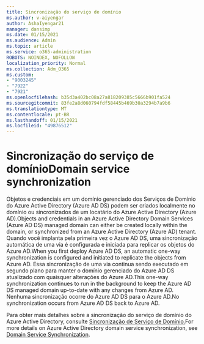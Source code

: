 ```yaml
---
title: Sincronização do serviço de domínio
ms.author: v-aiyengar
author: AshaIyengar21
manager: dansimp
ms.date: 01/15/2021
ms.audience: Admin
ms.topic: article
ms.service: o365-administration
ROBOTS: NOINDEX, NOFOLLOW
localization_priority: Normal
ms.collection: Adm_O365
ms.custom:
- "9003245"
- "7922"
- "7921"
ms.openlocfilehash: b35d3a402bc08a27a818209385c5666b901fa524
ms.sourcegitcommit: 83fe2a8d060794fdf58445b469b30a3294b7a9b6
ms.translationtype: MT
ms.contentlocale: pt-BR
ms.lasthandoff: 01/15/2021
ms.locfileid: "49876512"
---
```

# <a name="domain-service-synchronization"></a><span data-ttu-id="b4ea5-102">Sincronização do serviço de domínio</span><span class="sxs-lookup"><span data-stu-id="b4ea5-102">Domain service synchronization</span></span>

<span data-ttu-id="b4ea5-103">Objetos e credenciais em um domínio gerenciado dos Serviços de Domínio do Azure Active Directory (Azure AD DS) podem ser criados localmente no domínio ou sincronizados de um locatário do Azure Active Directory (Azure AD).</span><span class="sxs-lookup"><span data-stu-id="b4ea5-103">Objects and credentials in an Azure Active Directory Domain Services (Azure AD DS) managed domain can either be created locally within the domain, or synchronized from an Azure Active Directory (Azure AD) tenant.</span></span> <span data-ttu-id="b4ea5-104">Quando você implanta pela primeira vez o Azure AD DS, uma sincronização automática de uma via é configurada e iniciada para replicar os objetos do Azure AD.</span><span class="sxs-lookup"><span data-stu-id="b4ea5-104">When you first deploy Azure AD DS, an automatic one-way synchronization is configured and initiated to replicate the objects from Azure AD.</span></span> <span data-ttu-id="b4ea5-105">Essa sincronização de uma via continua sendo executado em segundo plano para manter o domínio gerenciado do Azure AD DS atualizado com quaisquer alterações do Azure AD.</span><span class="sxs-lookup"><span data-stu-id="b4ea5-105">This one-way synchronization continues to run in the background to keep the Azure AD DS managed domain up-to-date with any changes from Azure AD.</span></span> <span data-ttu-id="b4ea5-106">Nenhuma sincronização ocorre do Azure AD DS para o Azure AD.</span><span class="sxs-lookup"><span data-stu-id="b4ea5-106">No synchronization occurs from Azure AD DS back to Azure AD.</span></span>

<span data-ttu-id="b4ea5-107">Para obter mais detalhes sobre a sincronização do serviço de domínio do Azure Active Directory, consulte [Sincronização de Serviço de Domínio.](https://docs.microsoft.com/azure/active-directory-domain-services/synchronization)</span><span class="sxs-lookup"><span data-stu-id="b4ea5-107">For more details on Azure Active Directory domain service synchronization, see [Domain Service Synchronization](https://docs.microsoft.com/azure/active-directory-domain-services/synchronization).</span></span> 

